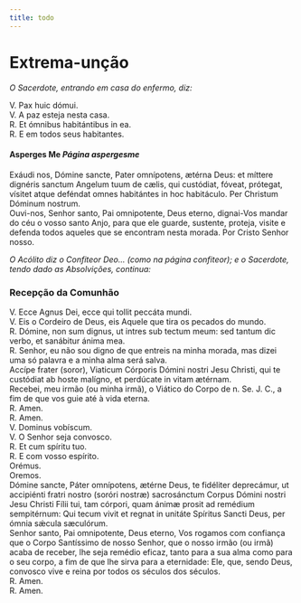 ```yaml
---
title: todo
---
```

<h1 class="text-center">Extrema-unção</h1>

<em>O Sacerdote, entrando em casa do enfermo, diz:</em>

<div class="container-fluid">
<div class="row">
<div class="text-justify">
V. Pax huic dómui.
</div>
<div class="text-justify">
V. A paz esteja nesta casa.
</div>
<div class="text-justify">
<span class="text-danger">R.</span> Et ómnibus habitántibus in ea.
</div>
<div class="text-justify">
<span class="text-danger">R.</span> E em todos seus habitantes.
</div>
</div>
</div>

<h4 class="text-center">Asperges Me <em>Página aspergesme</em></h4>

<div class="container-fluid">
<div class="row">
<div class="dropcap text-justify">
Exáudi nos, Dómine sancte, Pater omnípotens, ætérna Deus: et míttere dignéris sanctum Angelum tuum de cælis, qui custódiat, fóveat, prótegat, vísitet atque deféndat omnes habitántes in hoc habitáculo. Per Christum Dóminum nostrum.
</div>
<div class="dropcap text-justify">
Ouvi-nos, Senhor santo, Pai omnipotente, Deus eterno, dignai-Vos mandar do céu o vosso santo Anjo, para que ele guarde, sustente, proteja, visite e defenda todos aqueles que se encontram nesta morada. Por Cristo Senhor nosso.
</div>
</div>
</div>

<em>O Acólito diz o Confiteor Deo... (como na página confiteor); e o Sacerdote, tendo dado as Absolvições, continua:</em>

<h3 class="text-center">Recepção da Comunhão</h3>

<div class="container-fluid">
<div class="row">
<div class="text-justify">
V. Ecce Agnus Dei, ecce qui tollit peccáta mundi.
</div>
<div class="text-justify">
V. Eis o Cordeiro de Deus, eis Aquele que tira os pecados do mundo.
</div>
<div class="text-justify">
<span class="text-danger">R.</span> Dómine, non sum dignus, ut intres sub tectum meum: sed tantum dic verbo, et sanábitur ánima mea.
</div>
<div class="text-justify">
<span class="text-danger">R.</span> Senhor, eu não sou digno de que entreis na minha morada, mas dizei uma só palavra e a minha alma será salva.
</div>
<div class="text-justify">
Accípe frater (soror), Viaticum Córporis Dómini nostri Jesu Christi, qui te custódiat ab hoste malígno, et perdúcate in vitam ætérnam.
</div>
<div class="text-justify">
Recebei, meu irmão (ou minha irmã), o Viático do Corpo de n. Se. J. C., a fim de que vos guie até à vida eterna.
</div>
<div class="text-justify">
<span class="text-danger">R.</span> Amen.
</div>
<div class="text-justify">
<span class="text-danger">R.</span> Amen.
</div>
<div class="text-justify">
V. Dominus vobíscum.
</div>
<div class="text-justify">
V. O Senhor seja convosco.
</div>
<div class="text-justify">
<span class="text-danger">R.</span> Et cum spíritu tuo.
</div>
<div class="text-justify">
<span class="text-danger">R.</span> E com vosso espírito.
</div>
</div>
</div>

<div class="container-fluid">
<div class="row">
<div class="text-danger text-center"> Orémus.</div>
<div class="text-danger text-center"> Oremos.</div>
<div class="dropcap text-justify">
Dómine sancte, Páter omnípotens, ætérne Deus, te fidéliter deprecámur, ut accipiénti fratri nostro (soróri nostræ) sacrosánctum Corpus Dómini nostri Jesu Christi Fílii tui, tam córpori, quam ánimæ prosit ad remédium sempitérnum: Qui tecum vivit et regnat in unitáte Spíritus Sancti Deus, per ómnia sǽcula sæculórum.
</div>
<div class="dropcap text-justify">
Senhor santo, Pai omnipotente, Deus eterno, Vos rogamos com confiança que o Corpo Santíssimo de nosso Senhor, que o nosso irmão (ou irmã) acaba de receber, lhe seja remédio eficaz, tanto para a sua alma como para o seu corpo, a fim de que lhe sirva para a eternidade: Ele, que, sendo Deus, convosco vive e reina por todos os séculos dos séculos.
</div>
<div class="text-justify">
<span class="text-danger">R.</span> Amen.
</div>
<div class="text-justify">
<span class="text-danger">R.</span> Amen.
</div>
</div>
</div>
